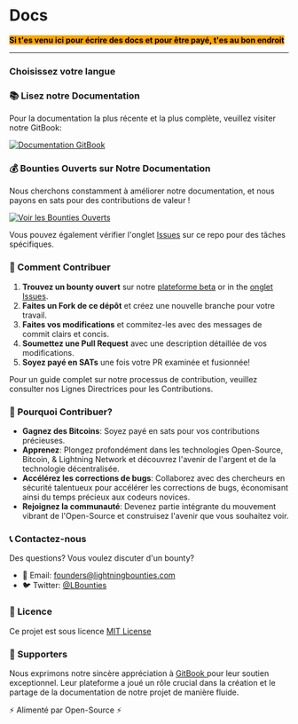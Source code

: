 # Docs

<mark style="background-color:orange;">**Si t'es venu ici pour écrire des docs et pour être payé, t'es au bon endroit**</mark>

***

### Choisissez votre langue

### 📚 Lisez notre Documentation

Pour la documentation la plus récente et la plus complète, veuillez visiter notre GitBook:

[![Documentation GitBook](https://img.shields.io/badge/GitBook-Documentation-blue?style=for-the-badge\&logo=gitbook)](https://lightning-bounties.gitbook.io/docs/getting-started/getting-started)

### 💰 Bounties Ouverts sur Notre Documentation

Nous cherchons constamment à améliorer notre documentation, et nous payons en sats pour des contributions de valeur !

[![Voir les Bounties Ouverts](https://img.shields.io/badge/Voir%20les%20Bounties%20Ouverts-orange?style=for-the-badge)](https://beta.lightningbounties.com)

Vous pouvez également vérifier l'onglet [Issues](https://github.com/MIT-Bitcoin-2024/demo-gitbook/issues) sur ce repo pour des tâches spécifiques.

### 🚀 Comment Contribuer

1. **Trouvez un bounty ouvert** sur notre [plateforme beta](https://beta.lightningbounties.com) or in the [onglet Issues](https://github.com/MIT-Bitcoin-2024/demo-gitbook/issues).
2. **Faites un Fork de ce dépôt** et créez une nouvelle branche pour votre travail.
3. **Faites vos modifications** et commitez-les avec des messages de commit clairs et concis.
4. **Soumettez une Pull Request** avec une description détaillée de vos modifications.
5. **Soyez payé en SATs** une fois votre PR examinée et fusionnée!

Pour un guide complet sur notre processus de contribution, veuillez consulter nos Lignes Directrices pour les Contributions.

### 🌟 Pourquoi Contribuer?

* **Gagnez des Bitcoins**: Soyez payé en sats pour vos contributions précieuses.
* **Apprenez**: Plongez profondément dans les technologies Open-Source, Bitcoin, & Lightning Network et découvrez l'avenir de l'argent et de la technologie décentralisée.
* **Accélérez les corrections de bugs**: Collaborez avec des chercheurs en sécurité talentueux pour accélérer les corrections de bugs, économisant ainsi du temps précieux aux codeurs novices.
* **Rejoignez la communauté**: Devenez partie intégrante du mouvement vibrant de l'Open-Source et construisez l'avenir que vous souhaitez voir.

### 📞 Contactez-nous

Des questions? Vous voulez discuter d'un bounty?

* 📧 Email: [founders@lightningbounties.com](mailto:founders@lightningbounties.com)
* 🐦 Twitter: [@LBounties](https://x.com/LBounties)

### 📜 Licence

Ce projet est sous licence [MIT License](https://github.com/MIT-Bitcoin-2024/demo-gitbook?tab=License-1-ov-file)

### :handshake: Supporters

Nous exprimons notre sincère appréciation à [GitBook ](https://www.gitbook.com/)pour leur soutien exceptionnel. Leur plateforme a joué un rôle crucial dans la création et le partage de la documentation de notre projet de manière fluide.

⚡ Alimenté par Open-Source ⚡
